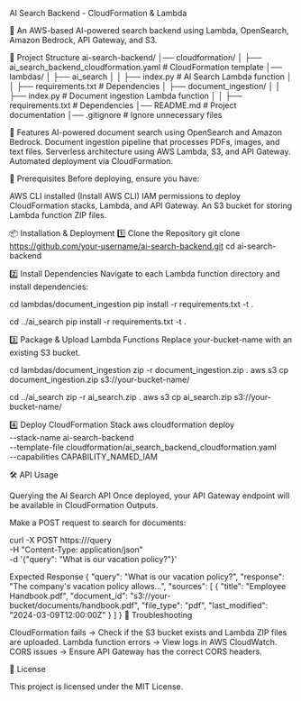 AI Search Backend - CloudFormation & Lambda

🚀 An AWS-based AI-powered search backend using Lambda, OpenSearch, Amazon Bedrock, API Gateway, and S3.

📁 Project Structure
ai-search-backend/
│── cloudformation/
│   ├── ai_search_backend_cloudformation.yaml  # CloudFormation template
│── lambdas/
│   ├── ai_search
│   │   ├── index.py  # AI Search Lambda function
│   │   ├── requirements.txt  # Dependencies
│   ├── document_ingestion/
│   │   ├── index.py  # Document ingestion Lambda function
│   │   ├── requirements.txt  # Dependencies
│── README.md  # Project documentation
│── .gitignore  # Ignore unnecessary files

🚀 Features
AI-powered document search using OpenSearch and Amazon Bedrock.
Document ingestion pipeline that processes PDFs, images, and text files.
Serverless architecture using AWS Lambda, S3, and API Gateway.
Automated deployment via CloudFormation.

📌 Prerequisites
Before deploying, ensure you have:

AWS CLI installed (Install AWS CLI)
IAM permissions to deploy CloudFormation stacks, Lambda, and API Gateway.
An S3 bucket for storing Lambda function ZIP files.

📦 Installation & Deployment
1️⃣ Clone the Repository
git clone https://github.com/your-username/ai-search-backend.git
cd ai-search-backend

2️⃣ Install Dependencies
Navigate to each Lambda function directory and install dependencies:

cd lambdas/document_ingestion
pip install -r requirements.txt -t .

cd ../ai_search
pip install -r requirements.txt -t .

3️⃣ Package & Upload Lambda Functions
Replace your-bucket-name with an existing S3 bucket.

cd lambdas/document_ingestion
zip -r document_ingestion.zip .
aws s3 cp document_ingestion.zip s3://your-bucket-name/

cd ../ai_search
zip -r ai_search.zip .
aws s3 cp ai_search.zip s3://your-bucket-name/

4️⃣ Deploy CloudFormation Stack
aws cloudformation deploy \
  --stack-name ai-search-backend \
  --template-file cloudformation/ai_search_backend_cloudformation.yaml \
  --capabilities CAPABILITY_NAMED_IAM
  
🛠 API Usage

Querying the AI Search API
Once deployed, your API Gateway endpoint will be available in CloudFormation Outputs.

Make a POST request to search for documents:

curl -X POST https://<api-gateway-endpoint>/query \
  -H "Content-Type: application/json" \
  -d '{"query": "What is our vacation policy?"}'
  
Expected Response
{
  "query": "What is our vacation policy?",
  "response": "The company's vacation policy allows...",
  "sources": [
    {
      "title": "Employee Handbook.pdf",
      "document_id": "s3://your-bucket/documents/handbook.pdf",
      "file_type": "pdf",
      "last_modified": "2024-03-09T12:00:00Z"
    }
  ]
}
📜 Troubleshooting

CloudFormation fails → Check if the S3 bucket exists and Lambda ZIP files are uploaded.
Lambda function errors → View logs in AWS CloudWatch.
CORS issues → Ensure API Gateway has the correct CORS headers.

📜 License

This project is licensed under the MIT License.
